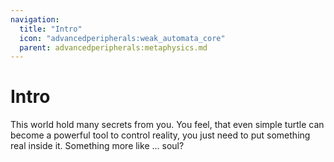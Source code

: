 ```yaml
---
navigation:
  title: "Intro"
  icon: "advancedperipherals:weak_automata_core"
  parent: advancedperipherals:metaphysics.md
---
```


# Intro

This world hold many secrets from you. You feel, that even simple turtle can become a powerful tool to control reality, you just need to put something real inside it. Something more like ... soul?

